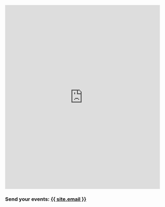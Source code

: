 <div class="span3">
<div id="upcoming"></div><!--/span-->
</div>
<div class="span9">
	<!-- <h3>Send your events: <a href="mail:info@stl.ist">info@stl.ist</a></h3> -->
	<iframe src="https://calendar.google.com/calendar/embed?mode=AGENDA&amp;height=600&amp;wkst=1&amp;bgcolor=%23ffffff&amp;src=fabricatorz.com_hc6jko863o0die3f83d8os6j8g%40group.calendar.google.com&amp;color=%232F6309&amp;ctz=America%2FChicago" style="border-width:0" width="100%" height="600" frameborder="0" scrolling="no"></iframe>
</div><!--/span-->

<h3 id="send-your-events">Send your events: <a href="mail:{{ site.email }}">{{ site.email }}</a></h3>
